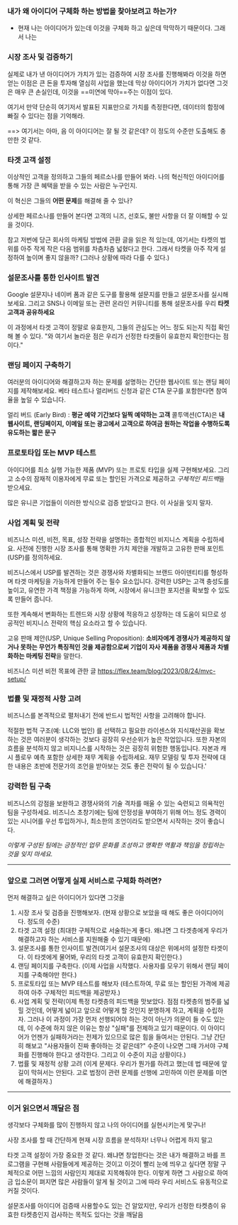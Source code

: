 
### 내가 왜 아이디어 구체화 하는 방법을 찾아보려고 하는가?
- 현재 나는 아이디어가 있는데 이것을 구체화 하고 싶은데 막막하기 때문이다. 그래서 나는 


### 시장 조사 및 검증하기 
실제로 내가 낸 아이디어가 가치가 있는 검증하여 시장 조사를 진행해봐라
이것을 하면 얻는 이점은 큰 돈을 투자해 열심히 사업을 했는데 막상 아이디어가 가치가 없다면 그것은 매우 큰 손실인데, 이것을 ==미연에 막아==주는 이점이 있다.

여기서 만약 단순히 여기저서 발표된 지표만으로 가치를 측정한다면, 데이터의 함정에 빠질 수 있다는 점을 기억해라. 

==> 여기서는 아마, 음 이 아이디어는 잘 될 것 같은데? 이 정도의 수준만 도출해도 충만한 것 같다.

### 타겟 고객 설정
이상적인 고객을 정의하고 그들의 페르소나를 만들어 봐라. 나의 혁신적인 아이디어를 통해 가장 큰 혜택을 받을 수 있는 사람은 누구인지.

이 혁신은 그들의 **어떤 문제**를 해결해 줄 수 있나?

상세한 페르소나를 만들어 본다면 고객의 니즈, 선호도, 불만 사항을 더 잘 이해할 수 있을 것이다.    

참고
저번에 당근 회사의 마케팅 방법에 관환 글을 읽은 적 있는데, 여기서는 타켓의 범위를 아주 작게 작은 다음 범위를 차츰차츰 넓혔다고 한다. 그래서 타켓을 아주 작게 설정하여 높이며 좋지 않을까? (그러나 상황에 따라 다를 수 있다.)


### 설문조사를 통한 인사이트 발견
Google 설문지나 네이버 폼과 같은 도구를 활용해 설문지를 만들고 설문조사를 실시해 보세요.
그리고 SNS나 이메일 또는 관련 온라인 커뮤니티를 통해 설문조사를 우리 **타켓 고객과 공유하세요**

이 과정에서 타겟 고객이 정말로 유효한지, 그들의 관심도는 어느 정도 되는지 직접 확인해 볼 수 있다.
"와 여기서 놀라운 점은 우리가 선정한 타겟들이 유효한지 확인한다는 점이다."

### 랜딩 페이지 구축하기
여러분의 아이디어와 해결하고자 하는 문제를 설명하는 간단한 웹사이트 또는 랜딩 페이지를 제작해보세요.
베타 테스트나 얼리버드 신청과 같은 CTA 문구를 포함한다면 참여율을 높일 수 있습니다.

얼리 버드 (Early Bird) : **평균 예약 기간보다 일찍 예약하는 고객**
콜투액션(CTA)은 **내 웹사이트, 랜딩페이지, 이메일 또는 광고에서 고객으로 하여금 원하는 작업을 수행하도록 유도하는 짧은 문구**


### 프로토타입 또는 MVP 테스트
아이디어를 최소 실행 가능한 제품 (MVP) 또는 프로토 타입을 실제 구현해보세요. 그리고 소수의 잠재적 이용자에게 무료 또는 할인된 가격으로 제공하고 *구체적인 피드백*을 받으세요.

많은 유니콘 기업들이 이러한 방식으로 검증 받았다고 한다. 이 사실을 잊지 말자.

### 사업 계획 및 전략
비즈니스 미션, 비전, 목표, 성장 전략을 설명하는 종합적인 비지니스 계획을 수립하세요. 사전에 진행한 시장 조사를 통해 명확한 가치 제안을 개발하고 고유한 판매 포인트(USP)를 정의하세요.

비즈니스에서 USP를 발견하는 것은 경쟁사와 차별화되는 브랜드 아이덴티티를 형성하며 타겟 마케팅을 가능하게 만들어 주는 필수 요소입니다. 강력한 USP는 고객 충성도를 높이고, 유연한 가격 책정을 가능하게 하며, 시장에서 유니크한 포지션을 확보할 수 있도록 만들어 줍니다.

또한 계속해서 변화하는 트렌드와 시장 상황에 적응하고 성장하는 데 도움이 되므로 성공적인 비지니스 전략의 핵심 요소라고 할 수 있습니다.

고유 판매 제안(USP, Unique Selling Proposition): **소비자에게 경쟁사가 제공하지 않거나 못하는 무언가 특징적인 것을 제공함으로써 기업이 자사 제품을 경쟁사 제품과 차별화하는 마케팅 전략**을 말한다.

비즈니스 미션 비전 목표에 관한 글 https://flex.team/blog/2023/08/24/mvc-setup/



### 법률 및 재정적 사항 고려 
비즈니스를 본격적으로 펼처내기 전에 반드시 법적인 사항을 고려해야 합니다.

적절한 법적 구조(예: LLC와 법인) 를 선택하고 필요한 라이센스와 지식재산권을 확보하는 것은 여러분이 생각하는 것보다 굉장히 우선순위가 높은 작업입니다. 또한 자본의 흐름을 분석하지 않고 비지니스를 시작하는 것은 굉장히 위험한 행동입니다. 자본과 캐시 플로우 예측 포함한 상세한 재무 계획을 수립하세요. 재무 모델링 및 투자 전략에 대한 내용은 초반에 전문가의 조언을 받아보는 것도 좋은 전략이 될 수 있습니다.'

### 강력한 팀 구축
비즈니스의 강점을 보완하고 경쟁사와의 기술 격차를 매울 수 있는 숙련되고 의욕적인 팀을 구성하세요. 비즈니스 초창기에는 팀에 안정성을 부여하기 위해 어느 정도 경력이 있는 시니어를 우선 투입하거나, 최소한의 조언이라도 받으면서 시작하는 것이 좋습니다.

*이렇게 구성된 팀에는 긍정적인 업무 문화를 조성하고 명확한 역활과 책임을 정립하는 것을 잊지 마세요.*

---

### 앞으로 그러면 어떻게 실제 서비스로 구체화 하려면?

먼저 해결하고 싶은 아이디어가 있다면 그것을 
1. 시장 조사 및 검증을 진행해보자. (현재 상황으로 보았을 때 해도 좋은 아이디어이다. 정도의 수준)
2. 타겟 고객 설정 (최대한 구체적으로 서술하는게 좋다. 왜냐면 그 타겟층에게 우리가 해결하고자 하는 서비스를 지원해줄 수 있기 때문에)
3. 설문조사를 통한 인사이트 발견(여기서 설문조사의 대상은 위에서의 설정한 타겟이다. 이 타겟에게 물어봐, 우리의 타겟 고객이 유효한지 확인한다.)
4. 랜딩 페이지를 구축한다. (이제 사업을 시작했다. 사용자를 모우기 위해서 랜딩 페이지를 구축해야만 한다.)
5. 프로토타입 또는 MVP 테스트를 해보자 (테스트하여, 무료 또는 할인된 가격에 제공하여 아주 구체적인 피드백을 제공받자.)
6. 사업 계획 및 전략(이제 특정 타켓층의 피드백을 맛보았다. 점점 타켓층의 범주를 넓힐 것인데, 어떻게 넓이고 앞으로 어떻게 할 것인지 분명하게 하고, 계획을 수립하자. 그러나 이 과정이 가장 먼저 선행되어야 하는 것이 아닌가 의문이 들 수도 있는데, 이 수준에 하지 않은 이유는 항상 "실패"를 전제하고 있기 때문이다. 이 아이디어가 언젠가 실패하거라는 전제가 있으므로 많은 힘을 들여서는 안된다. 그냥 간단히 해보고 "사용자들이 진짜 좋아하는 것 같은데?" 수준이 나오면 그때 가서야 구체화를 진행해야 한다고 생각한다. 그리고 이 수준이 지금 상황이다.)
7. 법률 및 재정적 상황 고려 (이게 문제다. 우리가 뭔가를 하려고 했는데 법 때문에 앞길이 막혀서는 안된다. 고로 법정이 관련 문제를 선행에 고민하여 이런 문제를 미연에 해결하자.)


---
### 이거 읽으면서 깨달은 점
생각보다 구체화를 많이 진행하지 않고 나의 아이디어를 실현시키는게 맞구나!

사장 조사를 할 때 간단하게 현재 시장 흐름을 분석하자! 너무나 어렵게 하지 말고

타겟 고객 설정이 가장 중요한 것 같다. 왜냐면 창업한다는 것은 내가 해결하고 바를 프로그램을 구현해 사람들에게 제공하는 것이고 이것이 빨리 눈에 띄우고 싶다면 정말 구체적으로 어떤 느낌의 사람인지 제대로 지목해줘야 한다. 이렇게 하면 그 사람으로 하여금 입소문이 펴지면 많은 사람들이 알게 될 것이고 그에 따라 우리 서비스도 유동적으로 커질 것이다.

설문조사를 아이디어 검증때 사용할수도 있는 건 알았지만,  우리가 선정한 타켓층이 유효한 타켓층인지 검사하는 목적도 있다는 것을 깨달음

